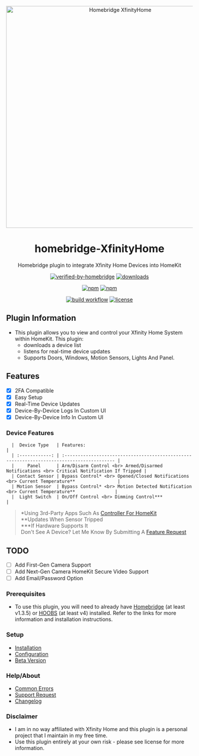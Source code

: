 <p align="center">
 <a href="https://github.com/bloomkd46/homebridge-XfinityHome"><img alt="Homebridge XfinityHome" src="https://user-images.githubusercontent.com/75853497/164517422-300169c1-fb15-4742-a1ee-f524b9d10fe6.png" width="600px"></a>
</p>
<span align="center">

# homebridge-XfinityHome

Homebridge plugin to integrate Xfinity Home Devices into HomeKit
  
[![verified-by-homebridge](https://badgen.net/badge/homebridge/verified/purple)](https://github.com/homebridge/homebridge/wiki/Verified-Plugins)
[![downloads](https://img.shields.io/npm/dt/homebridge-xfinityhome)](https://npmcharts.com/compare/homebridge-xfinityhome?log=true&interval=1&minimal=true)

[![npm](https://img.shields.io/npm/v/homebridge-xfinityhome/latest?label=latest)](https://www.npmjs.com/package/homebridge-xfinityhome)
[![npm](https://img.shields.io/npm/v/homebridge-xfinityhome/beta?label=beta)](https://github.com/bloomkd46/homebridge-XfinityHome/wiki/Beta-Version)  

[![build workflow](https://github.com/bloomkd46/homebridge-XfinityHome/actions/workflows/build.yml/badge.svg)](https://github.com/bloomkd46/homebridge-XfinityHome/actions/workflows/build.yml)
[![license](https://badgen.net/github/license/bloomkd46/homebridge-xfinityhome)](/LICENSE)

</span>

## Plugin Information

- This plugin allows you to view and control your Xfinity Home System within HomeKit. This plugin:
  - downloads a device list
  - listens for real-time device updates
  - Supports Doors, Windows, Motion Sensors, Lights And Panel.

## Features

- [x] 2FA Compatible
- [x] Easy Setup
- [x] Real-Time Device Updates
- [x] Device-By-Device Logs In Custom UI
- [x] Device-By-Device Info In Custom UI

### Device Features

      |  Device Type   | Features:                                                                                  |
      | :------------: | :----------------------------------------------------------------------------------------- |
      |     Panel      | Arm/Disarm Control <br> Armed/Disarmed Notifications <br> Critical Notification If Tripped |
      | Contact Sensor | Bypass Control* <br> Opened/Closed Notifications <br> Current Temperature**                |
      | Motion Sensor  | Bypass Control* <br> Motion Detected Notification <br> Current Temperature**               |
      |  Light Switch  | On/Off Control <br> Dimming Control***                                                     |

> \*Using 3rd-Party Apps Such As [Controller For HomeKit](https://controllerforhomekit.com)<br>
> \*\*Updates When Sensor Tripped<br>
> \*\*\*If Hardware Supports It<br>
> Don't See A Device? Let Me Know By Submitting A [Feature Request](https://github.com/bloomkd46/homebridge-XfinityHome/issues/new/c)

## TODO

- [ ] Add First-Gen Camera Support
- [ ] Add Next-Gen Camera HomeKit Secure Video Support
- [ ] Add Email/Password Option

### Prerequisites

- To use this plugin, you will need to already have [Homebridge](https://homebridge.io) (at least v1.3.5) or [HOOBS](https://hoobs.org) (at least v4) installed. Refer to the links for more information and installation instructions.

### Setup

- [Installation](https://github.com/bloomkd46/homebridge-XfinityHome/wiki/Installation)
- [Configuration](https://github.com/bloomkd46/homebridge-XfinityHome/wiki/Configuration)
- [Beta Version](https://github.com/bloomkd46/homebridge-XfinityHome/wiki/Beta-Version)

### Help/About

- [Common Errors](https://github.com/bloomkd46/homebridge-XfinityHome/wiki/Common-Errors)
- [Support Request](https://github.com/bloomkd46/homebridge-XfinityHome/issues/new/choose)
- [Changelog](/CHANGELOG.md)

### Disclaimer

- I am in no way affiliated with Xfinity Home and this plugin is a personal project that I maintain in my free time.
- Use this plugin entirely at your own risk - please see license for more information.

